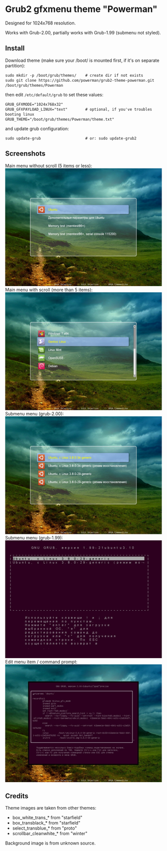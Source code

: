 Grub2 gfxmenu theme "Powerman"
==============================

Designed for 1024x768 resolution.

Works with Grub-2.00, partially works with Grub-1.99 (submenu not styled).

## Install

Download theme (make sure your /boot/ is mounted first, if it's on separate partition):

    sudo mkdir -p /boot/grub/themes/    # create dir if not exists
    sudo git clone https://github.com/powerman/grub2-theme-powerman.git /boot/grub/themes/Powerman

then edit `/etc/default/grub` to set these values:

    GRUB_GFXMODE="1024x768x32"
    GRUB_GFXPAYLOAD_LINUX="text"        # optional, if you've troubles booting linux
    GRUB_THEME="/boot/grub/themes/Powerman/theme.txt"

and update grub configuration:

    sudo update-grub                    # or: sudo update-grub2

## Screenshots

Main menu without scroll (5 items or less):
![](screenshots/grub-2.00-noscroll.jpg)
Main menu with scroll (more than 5 items):
![](screenshots/grub-2.00-scroll.jpg)
Submenu menu (grub-2.00):
![](screenshots/grub-2.00-submenu.jpg)
Submenu menu (grub-1.99):
![](screenshots/grub-1.99-submenu.jpg)
Edit menu item / command prompt:
![](screenshots/grub-2.00-edit.jpg)

## Credits

Theme images are taken from other themes:
- box_white_trans_*       from "starfield"
- box_transblack_*        from "starfield"
- select_transblue_*      from "proto"
- scrollbar_cleanwhite_*  from "winter"

Background image is from unknown source.
